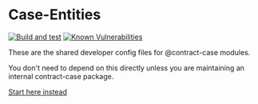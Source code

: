 # Case-Entities

[![Build and test](https://github.com/case-contract-testing/contract-case/actions/workflows/build-and-test.yml/badge.svg?branch=main)](https://github.com/case-contract-testing/contract-case/actions/workflows/build-and-test.yml)
[![Known Vulnerabilities](https://snyk.io/test/github/case-contract-testing/contract-case/badge.svg?targetFile=packages/case-entities/package.json)](https://snyk.io/test/github/case-contract-testing/contract-case?targetFile=packages/case-entities/package.json)

These are the shared developer config files for @contract-case modules.

You don't need to depend on this directly unless you are maintaining an internal contract-case package.

[Start here instead](https://case.contract-testing.io/docs/intro)

